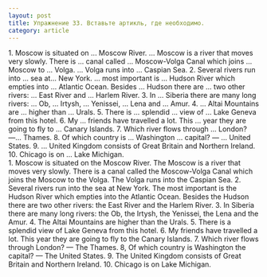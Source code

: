 ```yaml
---
layout: post
title: Упражнение 33. Вставьте артикль, где необходимо.
category: article
---
```

<section class="question">
1. Moscow is situated on ... Moscow River. ...
Moscow is a river that moves very slowly. There is ... canal called ... Moscow-Volga Canal which joins ... Moscow to ... Volga. ... Volga runs into ... Caspian Sea. 2. Several rivers run into ... sea at... New York. ... most important is ... Hudson River which empties into ... Atlantic Ocean. Besides ... Hudson there are ... two other rivers: ... East River and ... Harlem River. 3. In ... Siberia there are many long rivers: ... Ob, ... Irtysh, ... Yenissei, ... Lena and ... Amur. 4. ... Altai Mountains are ... higher than ... Urals. 5. There is ... splendid ... view of ... Lake Geneva from this hotel. 6. My ... friends have travelled a lot. This ... year they are going to fly to ... Canary Islands. 7. Which river flows through ... London? —... Thames. 8. Of which country is ... Washington ... capital? — ... United States. 9. ... United Kingdom consists of Great Britain and Northern Ireland. 10. Chicago is on ... Lake Michigan.
</section>

<section class="answer">
1. Moscow is situated on the Moscow River. The Moscow is a river that moves very slowly. There is a canal called the Moscow-Volga Canal which joins the   Moscow to the Volga. The Volga runs into the Caspian Sea. 2. Several rivers run into the sea at New York. The most important is the Hudson River which empties into the Atlantic Ocean. Besides the Hudson there are two other rivers: the East River and the Harlem River. 3. In Siberia there are many long rivers: the Ob, the Irtysh, the Yenissei, the Lena and the Amur. 4. The Altai Mountains are higher than the Urals. 5. There is a splendid view of Lake Geneva from this hotel. 6. My friends have travelled a lot. This year they are going to fly to the Canary Islands. 7. Which river flows through London? — The Thames. 8, Of which country is Washington the capital? — The United States. 9. The United Kingdom consists of Great Britain and Northern Ireland. 10. Chicago is on Lake Michigan.
</section>